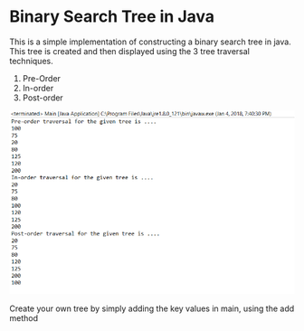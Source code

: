<h1> Binary Search Tree in Java </h1> 

This is a simple implementation of constructing a binary search tree in java. <br>
This tree is created and then displayed using the 3 tree traversal techniques. <br>
1. Pre-Order <br> 
2. In-order <br> 
3. Post-order <br> 

![alt text](https://github.com/svishrut93/Geeks-for-Geeks/blob/master/Binary%20Search%20Tree%20-%20Java/Tree%20Traversal%20Output.PNG)

Create your own tree by simply adding the key values in main, using the add method<br>
